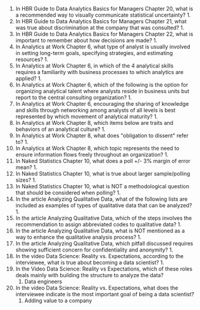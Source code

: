 1. In HBR Guide to Data Analytics Basics for Managers Chapter 20, what is a recommended way to visually communicate statistical uncertainty?
	1. 
2. In HBR Guide to Data Analytics Basics for Managers Chapter 21, what was true about discrimination at the company that was consulted?
	1. 
3. In HBR Guide to Data Analytics Basics for Managers Chapter 22, what is important to remember about how decisions are made?
	1. 
4. In Analytics at Work Chapter 6, what type of analyst is usually involved in setting long-term goals, specifying strategies, and estimating resources?
	1. 
5. In Analytics at Work Chapter 6, in which of the 4 analytical skills requires a familiarity with business processes to which analytics are applied?
	1. 
6. In Analytics at Work Chapter 6, which of the following is the option for organizing analytical talent where analysts reside in business units but report to the central consulting organization?
	1. 
7. In Analytics at Work Chapter 6, encouraging the sharing of knowledge and skills through networking among analysts of all levels is best represented by which movement of analytical maturity?
	1. 
8. In Analytics at Work Chapter 8, which items below are traits and behaviors of an analytical culture?
	1. 
9. In Analytics at Work Chapter 8, what does "obligation to dissent" refer to?
	1. 
10. In Analytics at Work Chapter 8, which topic represents the need to ensure information flows freely throughout an organization?
	1. 
11. In Naked Statistics Chapter 10, what does a poll +/- 3% margin of error mean?
	1. 
12. In Naked Statistics Chapter 10, what is true about larger sample/polling sizes?
	1. 
13. In Naked Statistics Chapter 10, what is NOT a methodological question that should be considered when polling?
	1. 
14. In the article Analyzing Qualitative Data, what of the following lists are included as examples of types of qualitative data that can be analyzed?
	1. 
15. In the article Analyzing Qualitative Data, which of the steps involves the recommendation to assign abbreviated codes to qualitative data?
	1. 
16. In the article Analyzing Qualitative Data, what is NOT mentioned as a way to enhance the qualitative analysis process?
	1. 
17. In the article Analyzing Qualitative Data, which pitfall discussed requires showing sufficient concern for confidentiality and anonymity?
	1. 
18. In the video Data Science: Reality vs. Expectations, according to the interviewee, what is true about becoming a data scientist?
	1. 
19. In the Video Data Science: Reality vs Expectations, which of these roles deals mainly with building the structure to analyze the data?
	1. Data engineers
20. In the video Data Science: Reality vs. Expectations, what does the interviewee indicate is the most important goal of being a data scientist?
	1. Adding value to a company